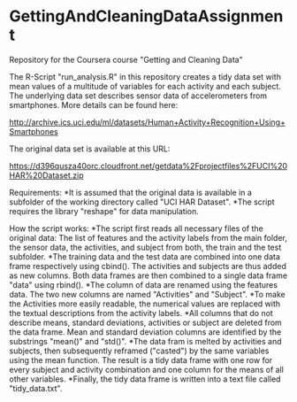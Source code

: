 GettingAndCleaningDataAssignment
================================

Repository for the Coursera course "Getting and Cleaning Data"

The R-Script "run_analysis.R" in this repository creates a tidy data set 
with mean values of a multitude of variables for each activity and each subject.
The underlying data set describes sensor data of accelerometers from smartphones.
More details can be found here:

http://archive.ics.uci.edu/ml/datasets/Human+Activity+Recognition+Using+Smartphones 

The original data set is available at this URL:

https://d396qusza40orc.cloudfront.net/getdata%2Fprojectfiles%2FUCI%20HAR%20Dataset.zip 

Requirements:
*It is assumed that the original data is available in a subfolder of the
working directory called "UCI HAR Dataset".
*The script requires the library "reshape" for data manipulation.

How the script works:
*The script first reads all necessary files of the original data: The list of
features and the activity labels from the main folder, the sensor data, the 
activities, and subject from both, the train and the test subfolder.
*The training data and the test data are combined into one data frame 
respectively using cbind(). The activities and subjects are thus added as new
columns. Both data frames are then combined to a single data frame "data" 
using rbind().
*The column of data are renamed using the features data. The two new columns are
named "Activities" and "Subject".
*To make the Activities more easily readable, the numerical values are 
replaced with the textual descriptions from the activity labels.
*All columns that do not describe means, standard deviations, activities or
subject are deleted from the data frame. Mean and standard deviation columns
are identified by the substrings "mean()" and "std()".
*The data fram is melted by activities and subjects, then subsequently reframed
("casted") by the same variables using the mean function. The result is a
tidy data frame with one row for every subject and activity combination and
one column for the means of all other variables.
*Finally, the tidy data frame is written into a text file called 
"tidy_data.txt".
